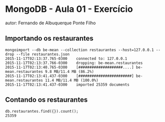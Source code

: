 # MongoDB - Aula 01 - Exercício
autor: Fernando de Albuquerque Ponte Filho

## Importando os restaurantes

```
mongoimport --db be-mean --collection restaurantes --host=127.0.0.1 --drop --file restaurantes.json                                             
2015-11-17T02:13:37.765-0300	connected to: 127.0.0.1
2015-11-17T02:13:37.766-0300	dropping: be-mean.restaurantes
2015-11-17T02:13:40.765-0300	[####################....] be-mean.restaurantes	9.8 MB/11.4 MB (86.2%)
2015-11-17T02:13:41.437-0300	[########################] be-mean.restaurantes	11.4 MB/11.4 MB (100.0%)
2015-11-17T02:13:41.437-0300	imported 25359 documents
```

## Contando os restaurantes

```
db.restaurantes.find({}).count();
25359
```
